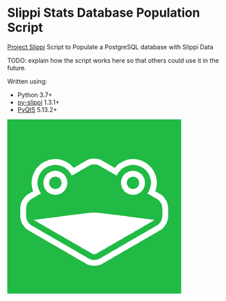 # Slippi Stats Database Population Script
[Project Slippi](https://slippi.gg) Script to Populate a PostgreSQL database with Slippi Data

TODO: explain how the script works here so that others could use it in the future. 

Written using:
- Python 3.7+
- [py-slippi](https://github.com/hohav/py-slippi) 1.3.1+
- [PyQt5](https://pypi.org/project/PyQt5/) 5.13.2+

![Slippi Logo](slippi-logo.png)